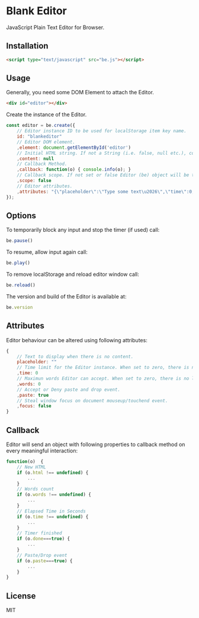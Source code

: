 # Blank Editor

JavaScript Plain Text Editor for Browser.

## Installation

```html
<script type="text/javascript" src="be.js"></script>
```

## Usage

Generally, you need some DOM Element to attach the Editor. 

```html
<div id="editor"></div>
```

Create the instance of the Editor.

```js
const editor = be.create({
	// Editor instance ID to be used for localStorage item key name.
	id: "blankeditor"
	// Editor DOM element.
	,element: document.getElementById('editor')
	// Initial HTML string. If not a String (i.e. false, null etc.), content will be pulled from localStorage.
	,content: null
	// Callback Method.
	,callback: function(o) { console.info(o); }
	// Callback scope. If not set or false Editor (be) object will be the scope.
	,scope: false																		
	// Editor attributes.
	,attributes: "{\"placeholder\":\"Type some text\u2026\",\"time\":0,\"words\":0,\"paste\":true,\"focus\":true}"
});
```


## Options

To temporarily block any input and stop the timer (if used) call:

```js 
be.pause() 
```

To resume, allow input again call:

```js 
be.play() 
```

To remove localStorage and reload editor window call:

```js 
be.reload() 
```

The version and build of the Editor is available at:
```js 
be.version
```

## Attributes

Editor behaviour can be altered using following attributes:

```js
{
	// Text to display when there is no content.
	placeholder: ""
	// Time limit for the Editor instance. When set to zero, there is no limit.
	,time: 0
	// Maximun words Editor can accept. When set to zero, there is no limit.
	,words: 0
	// Accept or Deny paste and drop event.
	,paste: true
	// Steal window focus on document mouseup/touchend event.
	,focus: false
}
```

## Callback

Editor will send an object with following properties to callback method on every meaningful interaction:

```js
function(o)  {
	// New HTML
	if (o.html !== undefined) {
		...
	}
	// Words count
	if (o.words !== undefined) {
		...
	}
	// Elapsed Time in Seconds 
	if (o.time !== undefined) {
		...
	}	
	// Timer finished
	if (o.done===true) {
		...
	}
	// Paste/Drop event
	if (o.paste===true) {
		...
	}
}
```

## License 
MIT


